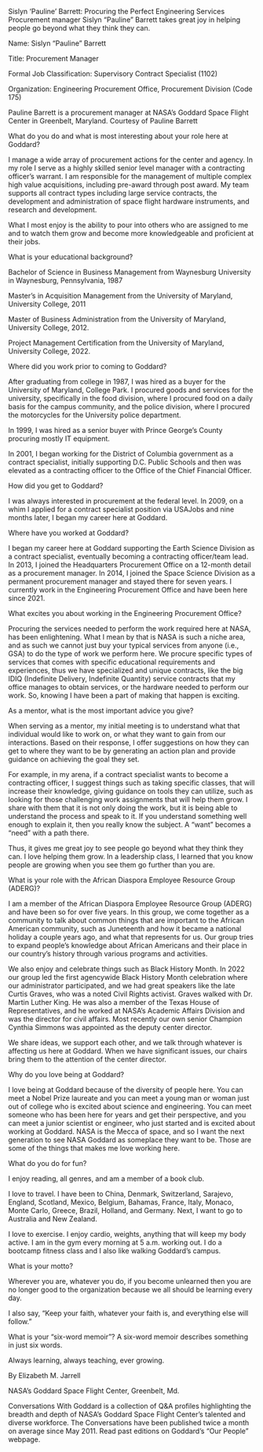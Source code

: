 Sislyn ‘Pauline’ Barrett: Procuring the Perfect Engineering Services 
 Procurement manager Sislyn “Pauline” Barrett takes great joy in helping people go beyond what they think they can.

Name: Sislyn “Pauline” Barrett

Title: Procurement Manager

Formal Job Classification: Supervisory Contract Specialist (1102)

Organization: Engineering Procurement Office, Procurement Division (Code 175)

Pauline Barrett is a procurement manager at NASA’s Goddard Space Flight Center in Greenbelt, Maryland. Courtesy of Pauline Barrett

What do you do and what is most interesting about your role here at Goddard?

I manage a wide array of procurement actions for the center and agency. In my role I serve as a highly skilled senior level manager with a contracting officer’s warrant. I am responsible for the management of multiple complex high value acquisitions, including pre-award through post award. My team supports all contract types including large service contracts, the development and administration of space flight hardware instruments, and research and development.

What I most enjoy is the ability to pour into others who are assigned to me and to watch them grow and become more knowledgeable and proficient at their jobs.

What is your educational background?

Bachelor of Science in Business Management from Waynesburg University in Waynesburg, Pennsylvania, 1987

Master’s in Acquisition Management from the University of Maryland, University College, 2011

Master of Business Administration from the University of Maryland, University College, 2012.

Project Management Certification from the University of Maryland, University College, 2022.

Where did you work prior to coming to Goddard?

After graduating from college in 1987, I was hired as a buyer for the University of Maryland, College Park. I procured goods and services for the university, specifically in the food division, where I procured food on a daily basis for the campus community, and the police division, where I procured the motorcycles for the University police department.

In 1999, I was hired as a senior buyer with Prince George’s County procuring mostly IT equipment.

In 2001, I began working for the District of Columbia government as a contract specialist, initially supporting D.C. Public Schools and then was elevated as a contracting officer to the Office of the Chief Financial Officer.

How did you get to Goddard?

I was always interested in procurement at the federal level. In 2009, on a whim I applied for a contract specialist position via USAJobs and nine months later, I began my career here at Goddard.

Where have you worked at Goddard?

I began my career here at Goddard supporting the Earth Science Division as a contract specialist, eventually becoming a contracting officer/team lead. In 2013, I joined the Headquarters Procurement Office on a 12-month detail as a procurement manager. In 2014, I joined the Space Science Division as a permanent procurement manager and stayed there for seven years. I currently work in the Engineering Procurement Office and have been here since 2021.

What excites you about working in the Engineering Procurement Office?

Procuring the services needed to perform the work required here at NASA, has been enlightening. What I mean by that is NASA is such a niche area, and as such we cannot just buy your typical services from anyone (i.e., GSA) to do the type of work we perform here. We procure specific types of services that comes with specific educational requirements and experiences, thus we have specialized and unique contracts, like the big IDIQ (Indefinite Delivery, Indefinite Quantity) service contracts that my office manages to obtain services, or the hardware needed to perform our work. So, knowing I have been a part of making that happen is exciting.

As a mentor, what is the most important advice you give?

When serving as a mentor, my initial meeting is to understand what that individual would like to work on, or what they want to gain from our interactions. Based on their response, I offer suggestions on how they can get to where they want to be by generating an action plan and provide guidance on achieving the goal they set.

For example, in my arena, if a contract specialist wants to become a contracting officer, I suggest things such as taking specific classes, that will increase their knowledge, giving guidance on tools they can utilize, such as looking for those challenging work assignments that will help them grow. I share with them that it is not only doing the work, but it is being able to understand the process and speak to it. If you understand something well enough to explain it, then you really know the subject. A “want” becomes a “need” with a path there.

Thus, it gives me great joy to see people go beyond what they think they can. I love helping them grow. In a leadership class, I learned that you know people are growing when you see them go further than you are.

What is your role with the African Diaspora Employee Resource Group (ADERG)?

I am a member of the African Diaspora Employee Resource Group (ADERG) and have been so for over five years. In this group, we come together as a community to talk about common things that are important to the African American community, such as Juneteenth and how it became a national holiday a couple years ago, and what that represents for us. Our group tries to expand people’s knowledge about African Americans and their place in our country’s history through various programs and activities.

We also enjoy and celebrate things such as Black History Month. In 2022 our group led the first agencywide Black History Month celebration where our administrator participated, and we had great speakers like the late Curtis Graves, who was a noted Civil Rights activist. Graves walked with Dr. Martin Luther King. He was also a member of the Texas House of Representatives, and he worked at NASA’s Academic Affairs Division and was the director for civil affairs. Most recently our own senior Champion Cynthia Simmons was appointed as the deputy center director.

We share ideas, we support each other, and we talk through whatever is affecting us here at Goddard. When we have significant issues, our chairs bring them to the attention of the center director.

Why do you love being at Goddard?

I love being at Goddard because of the diversity of people here. You can meet a Nobel Prize laureate and you can meet a young man or woman just out of college who is excited about science and engineering. You can meet someone who has been here for years and get their perspective, and you can meet a junior scientist or engineer, who just started and is excited about working at Goddard. NASA is the Mecca of space, and so I want the next generation to see NASA Goddard as someplace they want to be. Those are some of the things that makes me love working here.

What do you do for fun?

I enjoy reading, all genres, and am a member of a book club.

I love to travel. I have been to China, Denmark, Switzerland, Sarajevo, England, Scotland, Mexico, Belgium, Bahamas, France, Italy, Monaco, Monte Carlo, Greece, Brazil, Holland, and Germany. Next, I want to go to Australia and New Zealand.

I love to exercise. I enjoy cardio, weights, anything that will keep my body active. I am in the gym every morning at 5 a.m. working out. I do a bootcamp fitness class and I also like walking Goddard’s campus.

What is your motto?

Wherever you are, whatever you do, if you become unlearned then you are no longer good to the organization because we all should be learning every day.

I also say, “Keep your faith, whatever your faith is, and everything else will follow.”

What is your “six-word memoir”? A six-word memoir describes something in just six words.

Always learning, always teaching, ever growing.

By Elizabeth M. Jarrell

NASA’s Goddard Space Flight Center, Greenbelt, Md.

Conversations With Goddard is a collection of Q&A profiles highlighting the breadth and depth of NASA’s Goddard Space Flight Center’s talented and diverse workforce. The Conversations have been published twice a month on average since May 2011. Read past editions on Goddard’s “Our People” webpage.